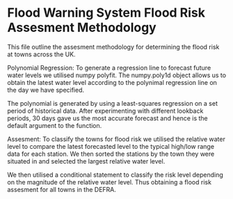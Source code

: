 # Flood Warning System Flood Risk Assesment Methodology 

This file outline the assesment methodology for determining the flood risk at towns across the UK.

Polynomial Regression:
To generate a regression line to forecast future water levels we utilised numpy polyfit.
The numpy.poly1d object allows us to obtain the latest water level according to the polynimal regression
line on the day we have specified. 

The polynomial is generated by using a least-squares regression on a set period of historical data. After 
experimenting with different lookback periods, 30 days gave us the most accurate forecast and hence is the default argument to the function. 

Assesment:
To classify the towns for flood risk we utilised the relative water level to compare the latest forecasted level to
the typical high/low range data for each station. We then sorted the stations by the town they were situated in and selected the largest relative water level. 

We then utilised a conditional statement to classify the risk level depending on the magnitude of the relative water level. Thus obtaining a flood risk assesment for all towns in the DEFRA. 
